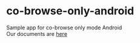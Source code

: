 # co-browse-only-android
Sample app for co-browse only mode Android      
Our documents are [here](https://developers.acquire.io/android-cobrowse-sdk)
